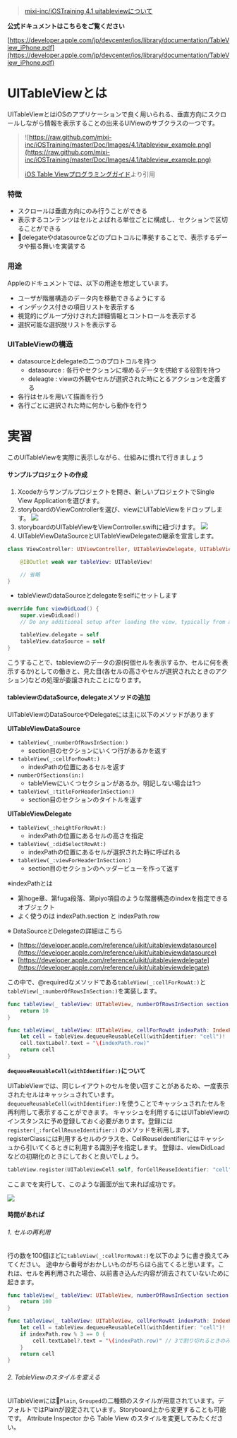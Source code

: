 > [mixi-inc/iOSTraining 4.1 uitableviewについて](https://github.com/mixi-inc/iOSTraining/wiki/4.1-UITableView%E3%81%AB%E3%81%A4%E3%81%84%E3%81%A6)

**公式ドキュメントはこちらをご覧ください**

[https://developer.apple.com/jp/devcenter/ios/library/documentation/TableView_iPhone.pdf](https://developer.apple.com/jp/devcenter/ios/library/documentation/TableView_iPhone.pdf)


# UITableViewとは

UITableViewとはiOSのアプリケーションで良く用いられる、垂直方向にスクロールしながら情報を表示することの出来るUIViewのサブクラスの一つです。

> ![https://raw.github.com/mixi-inc/iOSTraining/master/Doc/Images/4.1/tableview_example.png](https://raw.github.com/mixi-inc/iOSTraining/master/Doc/Images/4.1/tableview_example.png)
>
> [iOS Table Viewプログラミングガイド](https://developer.apple.com/jp/devcenter/ios/library/documentation/TableView_iPhone.pdf)より引用

### 特徴

- スクロールは垂直方向にのみ行うことができる
- 表示するコンテンツはセルとよばれる単位ごとに構成し、セクションで区切ることができる
- delegateやdatasourceなどのプロトコルに準拠することで、表示するデータや振る舞いを実装する

### 用途

Appleのドキュメントでは、以下の用途を想定しています。

- ユーザが階層構造のデータ内を移動できるようにする
- インデックス付きの項目リストを表示する
- 視覚的にグループ分けされた詳細情報とコントロールを表示する
- 選択可能な選択肢リストを表示する

### UITableViewの構造

- datasourceとdelegateの二つのプロトコルを持つ
  - datasource : 各行やセクションに埋めるデータを供給する役割を持つ
  - deleagte : viewの外観やセルが選択された時にとるアクションを定義する
- 各行はセルを用いて描画を行う
- 各行ごとに選択された時に何かしら動作を行う


# 実習

このUITableViewを実際に表示しながら、仕組みに慣れて行きましょう

#### サンプルプロジェクトの作成

1. Xcodeからサンプルプロジェクトを開き、新しいプロジェクトでSingle View Applicationを選びます。
1. storyboardのViewControllerを選び、viewにUITableViewをドロップします。
  ![](./images/3_1/image2.png)
1.  storyboardのUITableViewをViewController.swiftに紐づけます。
  ![](./images/3_1/image3.png)
1. UITableViewDataSourceとUITableViewDelegateの継承を宣言します。

```swift
class ViewController: UIViewController, UITableViewDelegate, UITableViewDataSource {

    @IBOutlet weak var tableView: UITableView!

    // 省略
}
```
- tableViewのdataSourceとdelegateをselfにセットします

```swift
override func viewDidLoad() {
    super.viewDidLoad()
    // Do any additional setup after loading the view, typically from a nib.

    tableView.delegate = self
    tableView.dataSource = self
}
```
こうすることで、tableviewのデータの源(何個セルを表示するか、セルに何を表示するか)としての働きと、見た目(各セルの高さやセルが選択されたときのアクション)などの処理が委譲されたことになります。

#### tableviewのdataSource, delegateメソッドの追加

UITableViewのDataSourceやDelegateには主に以下のメソッドがあります

**UITableViewDataSource**

- `tableView(_:numberOfRowsInSection:)`
  - section目のセクションにいくつ行があるかを返す
- `tableView(_:cellForRowAt:)`
  - indexPathの位置にあるセルを返す
- `numberOfSections(in:)`
  - tableViewにいくつセクションがあるか。明記しない場合は1つ
- `tableView(_:titleForHeaderInSection:)`
  - section目のセクションのタイトルを返す


**UITableViewDelegate**

- `tableView(_:heightForRowAt:)`
  - indexPathの位置にあるセルの高さを指定
- `tableView(_:didSelectRowAt:)`
  - indexPathの位置にあるセルが選択された時に呼ばれる
- `tableView(_:viewForHeaderInSection:)`
  - section目のセクションのヘッダービューを作って返す

※indexPathとは

- 第hoge章、第fuga段落、第piyo項目のような階層構造のindexを指定できるオブジェクト
- よく使うのは indexPath.section と indexPath.row

※ DataSourceとDelegateの詳細はこちら

- [https://developer.apple.com/reference/uikit/uitableviewdatasource](https://developer.apple.com/reference/uikit/uitableviewdatasource)
- [https://developer.apple.com/reference/uikit/uitableviewdelegate](https://developer.apple.com/reference/uikit/uitableviewdelegate)

この中で、@requiredなメソッドである`tableView(_:cellForRowAt:)`と`tableView(_:numberOfRowsInSection:)`を実装します。

```swift
func tableView(_ tableView: UITableView, numberOfRowsInSection section: Int) -> Int {
    return 10
}

func tableView(_ tableView: UITableView, cellForRowAt indexPath: IndexPath) -> UITableViewCell {
    let cell = tableView.dequeueReusableCell(withIdentifier: "cell")!
    cell.textLabel?.text = "\(indexPath.row)"
    return cell
}
```

**`dequeueReusableCell(withIdentifier:)`について**  

UITableViewでは、同じレイアウトのセルを使い回すことがあるため、一度表示されたセルはキャッシュされています。`dequeueReusableCell(withIdentifier:)`を使うことでキャッシュされたセルを再利用して表示することができます。
キャッシュを利用するにはUITableViewのインスタンスに予め登録しておく必要があります。登録には
`register(_:forCellReuseIdentifier:)` のメソッドを利用します。registerClassには利用するセルのクラスを、CellReuseIdentifierにはキャッシュから引いてくるときに利用する識別子を指定します。
登録は、viewDidLoadなどの初期化のときにしておくと良いでしょう。

```swift
tableView.register(UITableViewCell.self, forCellReuseIdentifier: "cell")
```

ここまでを実行して、このような画面が出て来れば成功です。

![](./images/3_1/image4.png)

#### 時間があれば

###### 1. セルの再利用

行の数を100個ほどに`tableView(_:cellForRowAt:)`を以下のように書き換えてみてください。
途中から番号がおかしいものがちらほら出てくると思います。これは、セルを再利用された場合、以前書き込んだ内容が消去されていないために起きます。

```swift
func tableView(_ tableView: UITableView, numberOfRowsInSection section: Int) -> Int {
    return 100
}

func tableView(_ tableView: UITableView, cellForRowAt indexPath: IndexPath) -> UITableViewCell {
    let cell = tableView.dequeueReusableCell(withIdentifier: "cell")!
    if indexPath.row % 3 == 0 {
        cell.textLabel?.text = "\(indexPath.row)" // 3で割り切れるときのみ、textを代入
    }
    return cell
}
```

###### 2. TableViewのスタイルを変える

UITableViewには`Plain`, `Grouped`の二種類のスタイルが用意されています。デフォルトではPlainが設定されています。Storyboard上から変更することも可能です。
Attribute Inspector から Table View のスタイルを変更してみたください。
